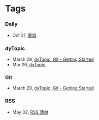 Tags
===

### Daily

- Oct 31, [重启](#!/blog/2015/restart)

### dyTopic

- March 29, [dyTopic: Git - Getting Started](#!/blog/2015/git-getting-started-for-dy)
- Mar 26, [dyTopic](#!/blog/2015/dy-topic)

### Git

- March 29, [dyTopic: Git - Getting Started](#!/blog/2015/git-getting-started-for-dy)

### RSS

- May 02, [RSS 清单](#!/blog/2015/my-rss-subscriptions)

